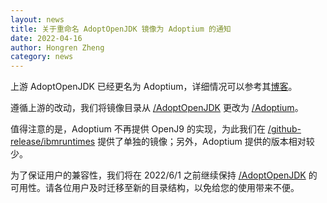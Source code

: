 ```yaml
---
layout: news
title: 关于重命名 AdoptOpenJDK 镜像为 Adoptium 的通知
date: 2022-04-16
author: Hongren Zheng
category: news
---
```


上游 AdoptOpenJDK 已经更名为 Adoptium，详细情况可以参考其[博客](https://blog.adoptopenjdk.net/2021/03/transition-to-eclipse-an-update/)。

遵循上游的改动，我们将镜像目录从 [/AdoptOpenJDK](https://mirrors.tuna.tsinghua.edu.cn/AdoptOpenJDK/) 更改为 [/Adoptium](https://mirrors.tuna.tsinghua.edu.cn/Adoptium/)。

值得注意的是，Adoptium 不再提供 OpenJ9 的实现，为此我们在 [/github-release/ibmruntimes](https://mirrors.tuna.tsinghua.edu.cn/github-release/ibmruntimes/) 提供了单独的镜像；另外，Adoptium 提供的版本相对较少。

为了保证用户的兼容性，我们将在 2022/6/1 之前继续保持 [/AdoptOpenJDK](https://mirrors.tuna.tsinghua.edu.cn/AdoptOpenJDK/) 的可用性。请各位用户及时迁移至新的目录结构，以免给您的使用带来不便。
